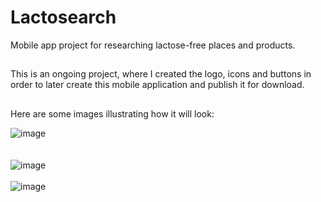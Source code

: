 # Lactosearch
Mobile app project for researching lactose-free places and products.

##

This is an ongoing project, where I created the logo, icons and buttons in order to later create this mobile application and publish it for download.

##

Here are some images illustrating how it will look:

![image](https://user-images.githubusercontent.com/90284053/168877897-828859e2-2111-40dd-a7d9-38865ff9749e.png)
<br>
<br>
<br>
![image](https://user-images.githubusercontent.com/90284053/168876833-7f47aa6a-e86c-4bc1-ba05-a0380b9b8cca.png)
<br>
<br>
![image](https://user-images.githubusercontent.com/90284053/168876902-9612b218-9781-4227-9cb2-744653201b61.png)
